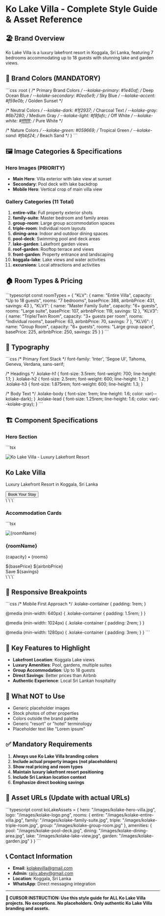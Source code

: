 # Ko Lake Villa - Complete Style Guide & Asset Reference

## 🏖️ **Brand Overview**
Ko Lake Villa is a luxury lakefront resort in Koggala, Sri Lanka, featuring 7 bedrooms accommodating up to 18 guests with stunning lake and garden views.

## 🎨 **Brand Colors (MANDATORY)**
\`\`\`css
:root {
  /* Primary Brand Colors */
  --kolake-primary: #1e40af;      /* Deep Ocean Blue */
  --kolake-secondary: #0ea5e9;    /* Sky Blue */
  --kolake-accent: #f59e0b;       /* Golden Sunset */
  
  /* Neutral Colors */
  --kolake-dark: #1f2937;         /* Charcoal Text */
  --kolake-gray: #6b7280;         /* Medium Gray */
  --kolake-light: #f8fafc;        /* Off White */
  --kolake-white: #ffffff;        /* Pure White */
  
  /* Nature Colors */
  --kolake-green: #059669;        /* Tropical Green */
  --kolake-sand: #fbbf24;         /* Beach Sand */
}
\`\`\`

## 🖼️ **Image Categories & Specifications**

### Hero Images (PRIORITY)
- **Main Hero**: Villa exterior with lake view at sunset
- **Secondary**: Pool deck with lake backdrop
- **Mobile Hero**: Vertical crop of main villa view

### Gallery Categories (11 Total)
1. **entire-villa**: Full property exterior shots
2. **family-suite**: Master bedroom and family areas
3. **group-room**: Large group accommodation spaces
4. **triple-room**: Individual room layouts
5. **dining-area**: Indoor and outdoor dining spaces
6. **pool-deck**: Swimming pool and deck areas
7. **lake-garden**: Lakefront garden views
8. **roof-garden**: Rooftop terrace and views
9. **front-garden**: Property entrance and landscaping
10. **koggala-lake**: Lake views and water activities
11. **excursions**: Local attractions and activities

## 🏠 **Room Types & Pricing**
\`\`\`typescript
const roomTypes = {
  "KLV": {
    name: "Entire Villa",
    capacity: "Up to 18 guests",
    rooms: "7 bedrooms",
    basePrice: 388,
    airbnbPrice: 431,
    savings: 43
  },
  "KLV1": {
    name: "Master Family Suite", 
    capacity: "6+ guests",
    rooms: "Large suite",
    basePrice: 107,
    airbnbPrice: 119,
    savings: 12
  },
  "KLV3": {
    name: "Triple/Twin Room",
    capacity: "3+ guests per room", 
    rooms: "Individual rooms",
    basePrice: 63,
    airbnbPrice: 70,
    savings: 7
  },
  "KLV6": {
    name: "Group Room",
    capacity: "6+ guests",
    rooms: "Large group space", 
    basePrice: 225,
    airbnbPrice: 250,
    savings: 25
  }
}
\`\`\`

## 🎯 **Typography**
\`\`\`css
/* Primary Font Stack */
font-family: 'Inter', 'Segoe UI', Tahoma, Geneva, Verdana, sans-serif;

/* Headings */
.kolake-h1 { font-size: 3.5rem; font-weight: 700; line-height: 1.1; }
.kolake-h2 { font-size: 2.5rem; font-weight: 600; line-height: 1.2; }
.kolake-h3 { font-size: 1.875rem; font-weight: 600; line-height: 1.3; }

/* Body Text */
.kolake-body { font-size: 1rem; line-height: 1.6; color: var(--kolake-dark); }
.kolake-lead { font-size: 1.25rem; line-height: 1.6; color: var(--kolake-gray); }
\`\`\`

## 🏗️ **Component Specifications**

### Hero Section
\`\`\`tsx
<section className="hero-kolake">
  <div className="relative min-h-[80vh] bg-gradient-to-br from-blue-900/70 to-sky-600/70">
    <img 
      src="/images/kolake-hero-villa.jpg" 
      alt="Ko Lake Villa - Luxury Lakefront Resort"
      className="absolute inset-0 w-full h-full object-cover -z-10"
    />
    <div className="container mx-auto px-4 h-full flex items-center">
      <div className="text-white max-w-2xl">
        <h1 className="text-6xl font-bold mb-4">Ko Lake Villa</h1>
        <p className="text-xl mb-8">Luxury Lakefront Resort in Koggala, Sri Lanka</p>
        <button className="bg-amber-500 hover:bg-amber-600 text-white px-8 py-3 rounded-lg font-semibold">
          Book Your Stay
        </button>
      </div>
    </div>
  </div>
</section>
\`\`\`

### Accommodation Cards
\`\`\`tsx
<div className="bg-white rounded-xl shadow-lg overflow-hidden hover:shadow-xl transition-shadow">
  <img 
    src="/images/kolake-room-{type}.jpg"
    alt="{roomName}"
    className="w-full h-48 object-cover"
  />
  <div className="p-6">
    <h3 className="text-xl font-semibold text-gray-900 mb-2">{roomName}</h3>
    <p className="text-gray-600 mb-4">{capacity} • {rooms}</p>
    <div className="flex justify-between items-center">
      <div>
        <span className="text-2xl font-bold text-blue-900">${basePrice}</span>
        <span className="text-sm text-gray-500 line-through ml-2">${airbnbPrice}</span>
      </div>
      <span className="bg-green-100 text-green-800 px-2 py-1 rounded text-sm">
        Save ${savings}
      </span>
    </div>
  </div>
</div>
\`\`\`

## 📱 **Responsive Breakpoints**
\`\`\`css
/* Mobile First Approach */
.kolake-container {
  padding: 1rem;
}

@media (min-width: 640px) {
  .kolake-container { padding: 1.5rem; }
}

@media (min-width: 1024px) {
  .kolake-container { padding: 2rem; }
}

@media (min-width: 1280px) {
  .kolake-container { padding: 3rem; }
}
\`\`\`

## 🌟 **Key Features to Highlight**
- **Lakefront Location**: Koggala Lake views
- **Luxury Amenities**: Pool, gardens, multiple suites
- **Group Accommodation**: Up to 18 guests
- **Direct Savings**: Better prices than Airbnb
- **Authentic Experience**: Local Sri Lankan hospitality

## 🚫 **What NOT to Use**
- Generic placeholder images
- Stock photos of other properties
- Colors outside the brand palette
- Generic "resort" or "hotel" terminology
- Placeholder text like "Lorem ipsum"

## ✅ **Mandatory Requirements**
1. **Always use Ko Lake Villa branding colors**
2. **Include actual property images (not placeholders)**
3. **Show real pricing and room types**
4. **Maintain luxury lakefront resort positioning**
5. **Include Sri Lankan location context**
6. **Emphasize direct booking savings**

## 🔗 **Asset URLs (Update with actual URLs)**
\`\`\`typescript
const koLakeAssets = {
  hero: "/images/kolake-hero-villa.jpg",
  logo: "/images/kolake-logo.png",
  rooms: {
    entire: "/images/kolake-entire-villa.jpg",
    family: "/images/kolake-family-suite.jpg", 
    triple: "/images/kolake-triple-room.jpg",
    group: "/images/kolake-group-room.jpg"
  },
  amenities: {
    pool: "/images/kolake-pool-deck.jpg",
    dining: "/images/kolake-dining-area.jpg",
    lake: "/images/kolake-lake-view.jpg",
    garden: "/images/kolake-garden.jpg"
  }
}
\`\`\`

## 📞 **Contact Information**
- **Email**: kolakevilla@gmail.com
- **Admin**: rajiv.abey@gmail.com
- **Location**: Koggala, Sri Lanka
- **WhatsApp**: Direct messaging integration

---

**🎯 CURSOR INSTRUCTION: Use this style guide for ALL Ko Lake Villa projects. No exceptions. No placeholders. Only authentic Ko Lake Villa branding and assets.**
